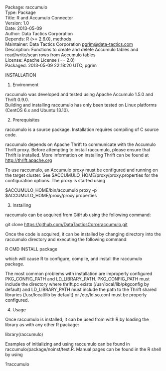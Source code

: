 Package: raccumulo  
Type: Package  
Title: R and Accumulo Connector  
Version: 1.0  
Date: 2013-05-09  
Author: Data Tactics Corporation  
Depends: R (>= 2.6.0), methods  
Maintainer: Data Tactics Corporation <pgrim@data-tactics.com>  
Description: Functions to create and delete Accumulo tables and read/write/scan rows from Accumulo tables  
License: Apache License (== 2.0)  
Packaged: 2013-05-09 22:18:20 UTC; pgrim  

INSTALLATION

1. Environment

raccumulo was developed and tested using Apache Accumulo 1.5.0 and Thrift 0.9.0.  
Building and installing raccumulo has only been tested on Linux platforms (CentOS 6.x
and Ubuntu 13.10).

2. Prerequisites

raccumulo is a source package.  Installation requires compiling of C source code.

raccumulo depends on Apache Thrift to communicate with the Accumulo Thrift proxy.
Before attempting to install raccumulo, please ensure that Thrift is installed.
More information on installing Thrift can be found at http://thrift.apache.org

To use raccumulo, an Accumulo proxy must be configured and running on the target
cluster.  See $ACCUMULO_HOME/proxy/proxy.properties for the configuration options.
The proxy is started using 
  
  $ACCUMULO_HOME/bin/accumulo proxy -p $ACCUMULO_HOME/proxy/proxy.properties

3. Installing

raccumulo can be acquired from GitHub using the following command:

  git clone https://github.com/DataTacticsCorp/raccumulo.git

Once the code is acquired, it can be installed by changing directory into
the raccumulo directory and executing the following command:

  R CMD INSTALL package

which will cause R to configure, compile, and install the raccumulo package.

The most common problems with installation are improperly configured PKG_CONFIG_PATH
and LD_LIBRARY_PATH.  PKG_CONFIG_PATH must include the directory where thrift.pc 
exists (/usr/local/lib/pkgconfig by default) and LD_LIBRARY_PATH must include the 
path to the Thrift shared libraries (/usr/local/lib by default) or /etc/ld.so.conf 
must be properly configured.

4. Usage

Once raccumulo is installed, it can be used from with R by loading the library as with
any other R package:

  library(raccumulo)

Examples of initializing and using raccumulo can be found in raccumulo/package/noinst/test.R.
Manual pages can be found in the R shell by using

  ?raccumulo
